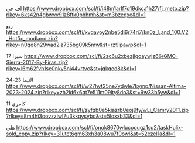 اف جي 
https://www.dropbox.com/scl/fi/i48m1arlf7q19dkca1h27/fj_meto.zip?rlkey=6ks42n4gbwvv91z8ftk0phhmh&st=m3bzeqxe&dl=1

ربع
https://www.dropbox.com/scl/fi/xvqavoy2nbe5di6r74ri7/kn0z_Land_100.V2_Hotfix_modland.zip?rlkey=n0qq8n29wad2iz735bg09k5mw&st=rz9lpawp&dl=1

سيرا 17 
https://www.dropbox.com/scl/fi/2zc6u2xbezjlgoaywjz66/GMC-Sierra-2017-By-Firas.zip?rlkey=l6m62fvh1se0nky5ni44vrtvc&st=jqkqed8k&dl=1

التيما 23-24
https://www.dropbox.com/scl/fi/w27hyt25ne7ydwle7kymp/Nissan-Altima-2023-2024.zip?rlkey=zh2ld6x6qt7e511m09lty8do3&st=9w33b5yw&dl=1

كامري 11
https://www.dropbox.com/scl/fi/zyfqb0e5kiazrb0eoj9ty/wLi_Camry2011.zip?rlkey=8m4hi3oovzziwl7u3kkqysybd&st=5loxxb33&dl=1

هلي
https://www.dropbox.com/scl/fi/onok8670wlucoougz1su2/taskHulix-sold_copy.zip?rlkey=31utct6gm63xh3a08wu7f0owl&st=52ezel1a&dl=1
